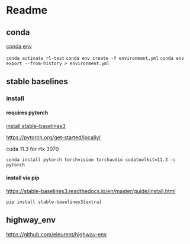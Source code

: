 # Readme

## conda

[conda env](https://docs.conda.io/projects/conda/en/latest/user-guide/tasks/manage-environments.html#managing-environments)

`conda activate rl-test`
`conda env create -f environment.yml`
`conda env export --from-history > environment.yml`

## stable baselines

### install

#### requires pytorch

[install stable-baselines3](https://stable-baselines3.readthedocs.io/en/master/guide/install.html)

https://pytorch.org/get-started/locally/

cuda 11.3 for rtx 3070

`conda install pytorch torchvision torchaudio cudatoolkit=11.3 -c pytorch`

#### install via pip

https://stable-baselines3.readthedocs.io/en/master/guide/install.html

`pip install stable-baselines3[extra]`	

## highway_env

https://github.com/eleurent/highway-env

